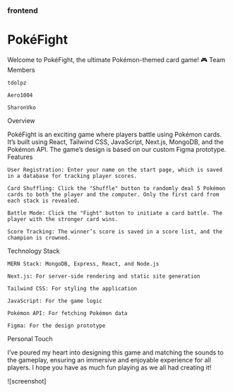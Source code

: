 ### frontend

# PokéFight

Welcome to PokéFight, the ultimate Pokémon-themed card game! 🎮
Team Members

    tdolpz

    Aero1004

    SharonVko

Overview

PokéFight is an exciting game where players battle using Pokémon cards. It’s built using React, Tailwind CSS, JavaScript, Next.js, MongoDB, and the Pokémon API. The game’s design is based on our custom Figma prototype.
Features

    User Registration: Enter your name on the start page, which is saved in a database for tracking player scores.

    Card Shuffling: Click the "Shuffle" button to randomly deal 5 Pokémon cards to both the player and the computer. Only the first card from each stack is revealed.

    Battle Mode: Click the "Fight" button to initiate a card battle. The player with the stronger card wins.

    Score Tracking: The winner’s score is saved in a score list, and the champion is crowned.

Technology Stack

    MERN Stack: MongoDB, Express, React, and Node.js

    Next.js: For server-side rendering and static site generation

    Tailwind CSS: For styling the application

    JavaScript: For the game logic

    Pokémon API: For fetching Pokémon data

    Figma: For the design prototype

Personal Touch

I’ve poured my heart into designing this game and matching the sounds to the gameplay, ensuring an immersive and enjoyable experience for all players. I hope you have as much fun playing as we all had creating it!

![screenshot]
